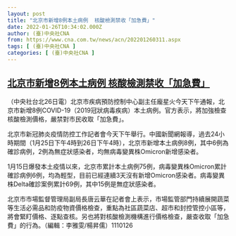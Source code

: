 ```yaml
---
layout: post
title: "北京市新增8例本土病例  核酸檢測禁收「加急費」"
date: 2022-01-26T10:34:02.000Z
author: (臺)中央社CNA
from: https://www.cna.com.tw/news/acn/202201260311.aspx
tags: [ (臺)中央社CNA ]
categories: [ (臺)中央社CNA ]
---
```

<!--1643193242000-->
[北京市新增8例本土病例  核酸檢測禁收「加急費」](https://www.cna.com.tw/news/acn/202201260311.aspx)
------

<div>
<div></div><div><p>（中央社台北26日電）北京市疾病預防控制中心副主任龐星火今天下午通報，北京市新增8例COVID-19（2019冠狀病毒疾病）本土病例。官方表示，將加強檢查核酸檢測價格，嚴禁對市民收取「加急費」。</p><p>北京市新冠肺炎疫情防控工作記者會今天下午舉行。中國新聞網報導，過去24小時期間（1月25日下午4時到26日下午4時），北京市新增本土病例8例，其中6例為確診病例，2例為無症狀感染者，均無病毒變異株Omicron新增感染者。</p><p>1月15日爆發本土疫情以來，北京市累計本土病例75例，病毒變異株Omicron累計確診病例6例，均為輕型，目前已經連續3天沒有新增Omicron感染者。病毒變異株Delta確診案例累計69例，其中15例是無症狀感染者。</p><p>北京市市場監督管理局副局長唐云華在記者會上表示，市場監管部門持續展開蔬菜等生活必需品和防疫物資價格檢查，重點為社區蔬菜店、超市和封控管控小區等，將會緊盯價格、逐點查核。另也將對核酸檢測機構進行價格檢查，嚴查收取「加急費」的行為。（編輯：李雅雯/楊昇儒）1110126</p></div>
</div>
